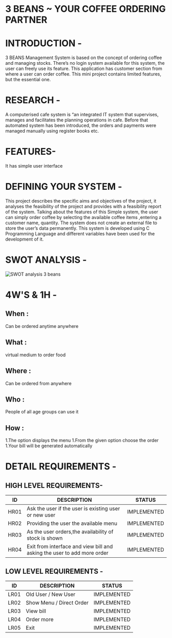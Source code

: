 # 3 BEANS ~ YOUR COFFEE ORDERING PARTNER

# INTRODUCTION -
3 BEANS Management System is based on the concept of ordering coffee and managing stocks. There’s no login system available for this system, 
the user can freely use its feature. 
This application has customer section from where a user can order coffee. This mini project contains limited features, but the essential one.

# RESEARCH -
A computerised cafe system is “an integrated IT system that supervises, manages and facilitates the planning operations in cafe.
Before that automated system has been introduced, the orders and payments were managed manually using register books etc.

# FEATURES-
It has simple user interface

# DEFINING YOUR SYSTEM -
This project describes the specific aims and objectives of the project, it analyses the feasibility of the project and provides with a feasibility report of the system.
Talking about the features of this Simple system, the user can simply order coffee by selecting the available coffee items  ,entering a customer name, quantity. 
The system does not create an external file to store the user’s data permanently. 
This system is developed using C Programming Language and different variables have been used for the development of it.

# SWOT ANALYSIS -
![SWOT analysis 3 beans](https://user-images.githubusercontent.com/86190217/124644925-6c72b800-deb0-11eb-86a9-016cdbe875a2.jpg)


# 4W'S & 1H -

## When : 
   Can be ordered anytime anywhere
   
## What :
   virtual medium to order food
   
## Where : 
   Can be ordered from anywhere
   
## Who :
   People of all age groups can use it
   
## How :
1.The option displays the menu
1.From the given option choose the order
1.Your bill will be generated automatically


# DETAIL REQUIREMENTS -

## HIGH LEVEL REQUIREMENTS-

ID  |DESCRIPTION                                       |STATUS
----|--------------------------------------------------|------
HR01| Ask the user if the user is existing user or new user|IMPLEMENTED
HR02| Providing the user the available menu |IMPLEMENTED
HR03| As the user orders,the availability of stock is shown |IMPLEMENTED
HR04| Exit from interface and view bill and asking the user to add more order |IMPLEMENTED




## LOW LEVEL REQUIREMENTS -

ID  | DESCRIPTION                                   |STATUS
----|-----------------------------------------------|------
LR01|Old User / New User        |IMPLEMENTED
LR02|Show Menu / Direct Order   |IMPLEMENTED 
LR03|View bill                  |IMPLEMENTED
LR04|Order more                 |IMPLEMENTED
LR05|Exit                       |IMPLEMENTED

